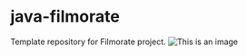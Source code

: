 # java-filmorate
Template repository for Filmorate project.
![This is an image](https://github.com/bukinpavel/java-filmorate/blob/main/SchemeDb.png)
